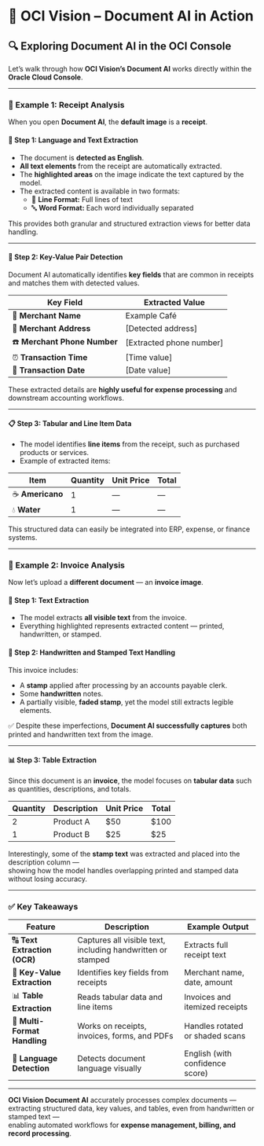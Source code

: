 # 🧾 OCI Vision – Document AI in Action

## 🔍 Exploring Document AI in the OCI Console

Let’s walk through how **OCI Vision’s Document AI** works directly within the **Oracle Cloud Console**.

---

### 🧾 Example 1: Receipt Analysis

When you open **Document AI**, the **default image** is a **receipt**.

#### 🧠 Step 1: Language and Text Extraction
- The document is **detected as English**.
- **All text elements** from the receipt are automatically extracted.
- The **highlighted areas** on the image indicate the text captured by the model.
- The extracted content is available in two formats:
  - 📄 **Line Format:** Full lines of text  
  - 🔤 **Word Format:** Each word individually separated

This provides both granular and structured extraction views for better data handling.

---

#### 🧩 Step 2: Key-Value Pair Detection
Document AI automatically identifies **key fields** that are common in receipts and matches them with detected values.

| Key Field | Extracted Value |
|------------|----------------|
| 🏪 **Merchant Name** | Example Café |
| 📍 **Merchant Address** | [Detected address] |
| ☎️ **Merchant Phone Number** | [Extracted phone number] |
| ⏰ **Transaction Time** | [Time value] |
| 📅 **Transaction Date** | [Date value] |

These extracted details are **highly useful for expense processing** and downstream accounting workflows.

---

#### 📋 Step 3: Tabular and Line Item Data
- The model identifies **line items** from the receipt, such as purchased products or services.
- Example of extracted items:

| Item | Quantity | Unit Price | Total |
|------|-----------|-------------|--------|
| ☕ **Americano** | 1 | — | — |
| 💧 **Water** | 1 | — | — |

This structured data can easily be integrated into ERP, expense, or finance systems.

---

### 📄 Example 2: Invoice Analysis

Now let’s upload a **different document** — an **invoice image**.

#### 🧠 Step 1: Text Extraction
- The model extracts **all visible text** from the invoice.  
- Everything highlighted represents extracted content — printed, handwritten, or stamped.

#### 🧾 Step 2: Handwritten and Stamped Text Handling
This invoice includes:
- A **stamp** applied after processing by an accounts payable clerk.
- Some **handwritten** notes.
- A partially visible, **faded stamp**, yet the model still extracts legible elements.

✅ Despite these imperfections, **Document AI successfully captures** both printed and handwritten text from the image.

---

#### 📊 Step 3: Table Extraction
Since this document is an **invoice**, the model focuses on **tabular data** such as quantities, descriptions, and totals.

| Quantity | Description | Unit Price | Total |
|-----------|--------------|-------------|--------|
| 2 | Product A | $50 | $100 |
| 1 | Product B | $25 | $25 |

Interestingly, some of the **stamp text** was extracted and placed into the description column —  
showing how the model handles overlapping printed and stamped data without losing accuracy.

---

### ✅ Key Takeaways

| Feature | Description | Example Output |
|----------|-------------|----------------|
| 🔠 **Text Extraction (OCR)** | Captures all visible text, including handwritten or stamped | Extracts full receipt text |
| 🧩 **Key-Value Extraction** | Identifies key fields from receipts | Merchant name, date, amount |
| 📊 **Table Extraction** | Reads tabular data and line items | Invoices and itemized receipts |
| 🧾 **Multi-Format Handling** | Works on receipts, invoices, forms, and PDFs | Handles rotated or shaded scans |
| 🧠 **Language Detection** | Detects document language visually | English (with confidence score) |

---

**OCI Vision Document AI** accurately processes complex documents —  
extracting structured data, key values, and tables, even from handwritten or stamped text —  
enabling automated workflows for **expense management, billing, and record processing**.

